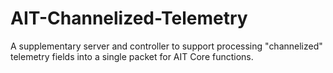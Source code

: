 # AIT-Channelized-Telemetry
A supplementary server and controller to support processing "channelized" telemetry fields into a single packet for AIT Core functions.
